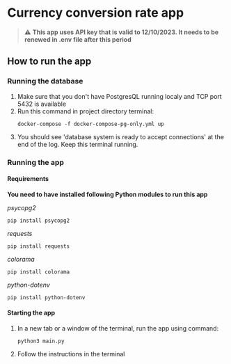 # Currency conversion rate app

> :warning: **This app uses API key that is valid to 12/10/2023. It needs to be renewed in .env file after this period**

## How to run the app
### Running the database
1. Make sure that you don't have PostgresQL running localy and TCP port 5432 is available
2. Run this command in project directory terminal:
    ```
    docker-compose -f docker-compose-pg-only.yml up
    ```
3. You should see 'database system is ready to accept connections' at the end of the log. Keep this terminal running.

### Running the app

#### Requirements
**You need to have installed following Python modules to run this app**<br>

_psycopg2_
```
pip install psycopg2
```

_requests_
```
pip install requests
```

_colorama_
```
pip install colorama
```

_python-dotenv_
```
pip install python-dotenv
```
#### Starting the app
1. In a new tab or a window of the terminal, run the app using command:
    ```
    python3 main.py
    ```
2. Follow the instructions in the terminal
